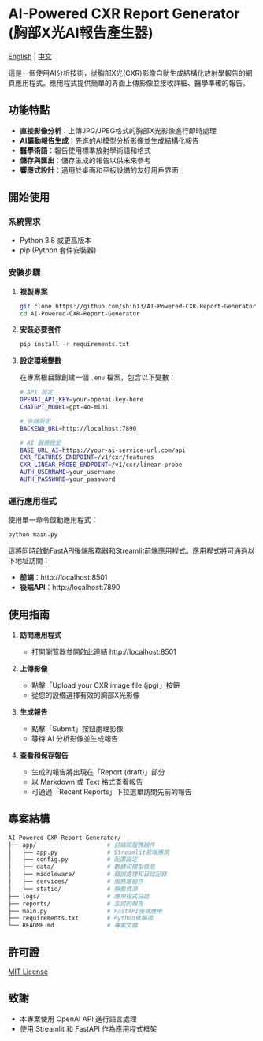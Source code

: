 
# AI-Powered CXR Report Generator (胸部X光AI報告產生器)

[English](./README.md) | [中文](README_ZH.md)

這是一個使用AI分析技術，從胸部X光(CXR)影像自動生成結構化放射學報告的網頁應用程式。應用程式提供簡單的界面上傳影像並接收詳細、醫學準確的報告。

## 功能特點

- **直接影像分析**：上傳JPG/JPEG格式的胸部X光影像進行即時處理
- **AI驅動報告生成**：先進的AI模型分析影像並生成結構化報告
- **醫學術語**：報告使用標準放射學術語和格式
- **儲存與匯出**：儲存生成的報告以供未來參考
- **響應式設計**：適用於桌面和平板設備的友好用戶界面

## 開始使用

### 系統需求

- Python 3.8 或更高版本
- pip (Python 套件安裝器)

### 安裝步驟

1. **複製專案**

   ```bash
   git clone https://github.com/shin13/AI-Powered-CXR-Report-Generator.git
   cd AI-Powered-CXR-Report-Generator
   ```

2. **安裝必要套件**

   ```bash
   pip install -r requirements.txt
   ```

3. **設定環境變數**

   在專案根目錄創建一個 `.env` 檔案，包含以下變數：

   ```bash
   # API 設定
   OPENAI_API_KEY=your-openai-key-here
   CHATGPT_MODEL=gpt-4o-mini
   
   # 後端設定
   BACKEND_URL=http://localhost:7890
   
   # AI 服務設定
   BASE_URL_AI=https://your-ai-service-url.com/api
   CXR_FEATURES_ENDPOINT=/v1/cxr/features
   CXR_LINEAR_PROBE_ENDPOINT=/v1/cxr/linear-probe
   AUTH_USERNAME=your_username
   AUTH_PASSWORD=your_password
   ```

### 運行應用程式

使用單一命令啟動應用程式：

```bash
python main.py
```

這將同時啟動FastAPI後端服務器和Streamlit前端應用程式。應用程式將可通過以下地址訪問：

- **前端**：http://localhost:8501
- **後端API**：http://localhost:7890

## 使用指南

1. **訪問應用程式**
   - 打開瀏覽器並開啟此連結 http://localhost:8501

2. **上傳影像**
   - 點擊「Upload your CXR image file (jpg)」按鈕
   - 從您的設備選擇有效的胸部X光影像

3. **生成報告**
   - 點擊「Submit」按鈕處理影像
   - 等待 AI 分析影像並生成報告

4. **查看和保存報告**
   - 生成的報告將出現在「Report (draft)」部分
   - 以 Markdown 或 Text 格式查看報告
   - 可通過「Recent Reports」下拉選單訪問先前的報告

## 專案結構

```bash
AI-Powered-CXR-Report-Generator/
├── app/                    # 前端和服務組件
│   ├── app.py              # Streamlit前端應用
│   ├── config.py           # 配置設定
│   ├── data/               # 數據和模型信息
│   ├── middleware/         # 錯誤處理和日誌記錄
│   ├── services/           # 服務層組件
│   └── static/             # 靜態資源
├── logs/                   # 應用程式日誌
├── reports/                # 生成的報告
├── main.py                 # FastAPI後端應用
├── requirements.txt        # Python依賴項
└── README.md               # 專案文檔
```

## 許可證

[MIT License](LICENSE)

## 致謝

- 本專案使用 OpenAI API 進行語言處理
- 使用 Streamlit 和 FastAPI 作為應用程式框架
